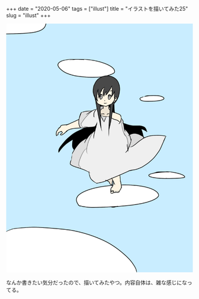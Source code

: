 +++
date = "2020-05-06"
tags = ["illust"]
title = "イラストを描いてみた25"
slug = "illust"
+++

![](/img/yui_25.png)

なんか書きたい気分だったので、描いてみたやつ。内容自体は、雑な感じになってる。

